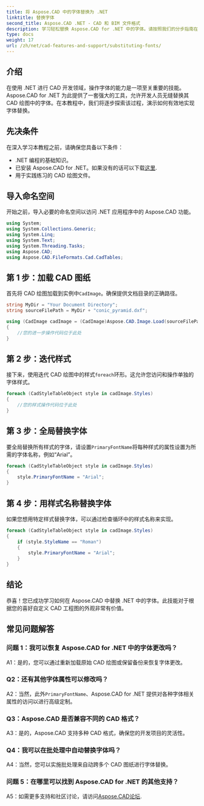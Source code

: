 ```yaml
---
title: 将 Aspose.CAD 中的字体替换为 .NET
linktitle: 替换字体
second_title: Aspose.CAD .NET - CAD 和 BIM 文件格式
description: 学习轻松替换 Aspose.CAD for .NET 中的字体。请按照我们的分步指南在 CAD 绘图中进行高效的字体自定义。
type: docs
weight: 17
url: /zh/net/cad-features-and-support/substituting-fonts/
---
```

## 介绍

在使用 .NET 进行 CAD 开发领域，操作字体的能力是一项至关重要的技能。 Aspose.CAD for .NET 为此提供了一套强大的工具，允许开发人员无缝替换其 CAD 绘图中的字体。在本教程中，我们将逐步探索该过程，演示如何有效地实现字体替换。

## 先决条件

在深入学习本教程之前，请确保您具备以下条件：

- .NET 编程的基础知识。
- 已安装 Aspose.CAD for .NET。如果没有的话可以下载[这里](https://releases.aspose.com/cad/net/).
- 用于实践练习的 CAD 绘图文件。

## 导入命名空间

开始之前，导入必要的命名空间以访问 .NET 应用程序中的 Aspose.CAD 功能。

```csharp
using System;
using System.Collections.Generic;
using System.Linq;
using System.Text;
using System.Threading.Tasks;
using Aspose.CAD;
using Aspose.CAD.FileFormats.Cad.CadTables;
```

## 第 1 步：加载 CAD 图纸

首先将 CAD 绘图加载到实例中`CadImage`。确保提供文档目录的正确路径。

```csharp
string MyDir = "Your Document Directory";
string sourceFilePath = MyDir + "conic_pyramid.dxf";

using (CadImage cadImage = (CadImage)Aspose.CAD.Image.Load(sourceFilePath))
{
    //您的进一步操作代码位于此处
}
```

## 第 2 步：迭代样式

接下来，使用迭代 CAD 绘图中的样式`foreach`环形。这允许您访问和操作单独的字体样式。

```csharp
foreach (CadStyleTableObject style in cadImage.Styles)
{
    //您的样式操作代码位于此处
}
```

## 第 3 步：全局替换字体

要全局替换所有样式的字体，请设置`PrimaryFontName`将每种样式的属性设置为所需的字体名称，例如“Arial”。

```csharp
foreach (CadStyleTableObject style in cadImage.Styles)
{
    style.PrimaryFontName = "Arial";
}
```

## 第 4 步：用样式名称替换字体

如果您想用特定样式替换字体，可以通过检查循环中的样式名称来实现。

```csharp
foreach (CadStyleTableObject style in cadImage.Styles)
{
    if (style.StyleName == "Roman")
    {
        style.PrimaryFontName = "Arial";
    }
}
```

## 结论

恭喜！您已成功学习如何在 Aspose.CAD 中替换 .NET 中的字体。此技能对于根据您的喜好自定义 CAD 工程图的外观非常有价值。

## 常见问题解答

### 问题 1：我可以恢复 Aspose.CAD for .NET 中的字体更改吗？

A1：是的，您可以通过重新加载原始 CAD 绘图或保留备份来恢复字体更改。

### Q2：还有其他字体属性可以修改吗？

 A2：当然，此外`PrimaryFontName`、Aspose.CAD for .NET 提供对各种字体相关属性的访问以进行高级定制。

### Q3：Aspose.CAD 是否兼容不同的 CAD 格式？

A3：是的，Aspose.CAD 支持多种 CAD 格式，确保您的开发项目的灵活性。

### Q4：我可以在批处理中自动替换字体吗？

A4：当然，您可以实施批处理来自动跨多个 CAD 图纸进行字体替换。

### 问题 5：在哪里可以找到 Aspose.CAD for .NET 的其他支持？

 A5：如需更多支持和社区讨论，请访问[Aspose.CAD论坛](https://forum.aspose.com/c/cad/19).

